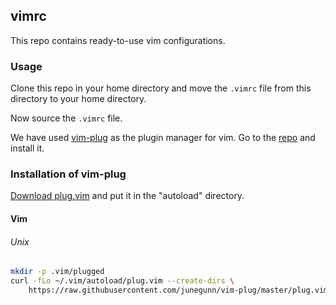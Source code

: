 ## vimrc
This repo contains ready-to-use vim configurations.

### Usage

Clone this repo in your home directory and move the `.vimrc` file from this directory to your home directory.

Now source the `.vimrc` file.

We have used [vim-plug](https://github.com/junegunn/vim-plug) as the plugin manager for vim. Go to the [repo](https://github.com/junegunn/vim-plug) and install it.


### Installation of vim-plug

[Download plug.vim](https://raw.githubusercontent.com/junegunn/vim-plug/master/plug.vim)
and put it in the "autoload" directory.

#### Vim

###### Unix

```sh
mkdir -p .vim/plugged
curl -fLo ~/.vim/autoload/plug.vim --create-dirs \
    https://raw.githubusercontent.com/junegunn/vim-plug/master/plug.vim
```
